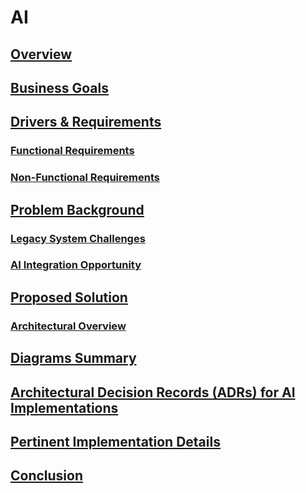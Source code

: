 # AI  

## [Overview](1.Overview/readme)

## [Business Goals](2.Business-goals/readme)

## [Drivers & Requirements](3.Drivers-requirements/readme)
### [Functional Requirements](3.Drivers-requirements/functional-requirements.md)
### [Non-Functional Requirements](3.Drivers-requirements/non-functional-requirements.md)

## [Problem Background](4.Problem-background/readme)
### [Legacy System Challenges](4.Problem-background/legacy-system-challenges.md)
### [AI Integration Opportunity](4.Problem-background/ai-integration-opportunity.md)

## [Proposed Solution](5.Proposed-solution/readme)
### [Architectural Overview](5.Proposed-solution/architectural-overview.md)

## [Diagrams Summary](6.Diagrams/readme)

## [Architectural Decision Records (ADRs) for AI Implementations](7.ADRs/readme)

## [Pertinent Implementation Details](8.Implementation-details/readme)

## [Conclusion](9.Conclusion/readme)
